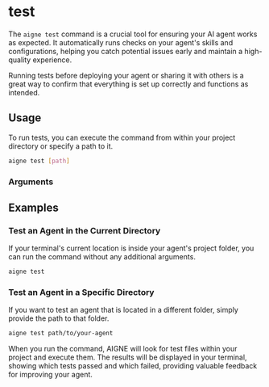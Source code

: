 # test

The `aigne test` command is a crucial tool for ensuring your AI agent works as expected. It automatically runs checks on your agent's skills and configurations, helping you catch potential issues early and maintain a high-quality experience.

Running tests before deploying your agent or sharing it with others is a great way to confirm that everything is set up correctly and functions as intended.

## Usage

To run tests, you can execute the command from within your project directory or specify a path to it.

```bash Basic Syntax
aigne test [path]
```

### Arguments

<x-field-group>
  <x-field data-name="path" data-type="string" data-required="false" data-desc="Optional. The path to your agent's project directory. If you don't provide a path, the command will run tests in the current directory."></x-field>
</x-field-group>

## Examples

### Test an Agent in the Current Directory

If your terminal's current location is inside your agent's project folder, you can run the command without any additional arguments.

```bash Run test from project folder icon=mdi:folder-open
aigne test
```

### Test an Agent in a Specific Directory

If you want to test an agent that is located in a different folder, simply provide the path to that folder.

```bash Run test with a specific path icon=mdi:folder-search
aigne test path/to/your-agent
```

When you run the command, AIGNE will look for test files within your project and execute them. The results will be displayed in your terminal, showing which tests passed and which failed, providing valuable feedback for improving your agent.